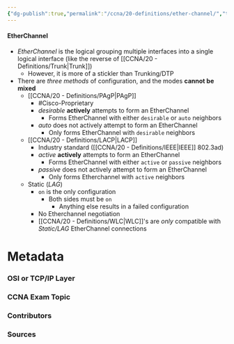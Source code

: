 ```yaml
---
{"dg-publish":true,"permalink":"/ccna/20-definitions/ether-channel/","tags":["defs_ccna"],"created":"2023-11-05T10:55:11.000-08:00","updated":"2023-11-08T13:57:23.000-08:00"}
---
```


#### EtherChannel
- *EtherChannel* is the logical grouping multiple interfaces into a single logical interface (like the reverse of [[CCNA/20 - Definitions/Trunk\|Trunk]])
	- However, it is more of a stickler than Trunking/DTP
- There are *three methods* of configuration, and the modes **cannot be mixed**
	- [[CCNA/20 - Definitions/PAgP\|PAgP]]
		- #Cisco-Proprietary 
		- *desirable* **actively** attempts to form an EtherChannel
			- Forms EtherChannel with either `desirable` or `auto` neighbors
		- *auto* does not actively attempt to form an EtherChannel
			- Only forms EtherChannel with `desirable` neighbors
	- [[CCNA/20 - Definitions/LACP\|LACP]]
		- Industry standard ([[CCNA/20 - Definitions/IEEE\|IEEE]] 802.3ad)
		- *active* **actively** attempts to form an EtherChannel
			- Forms EtherChannel with either `active` or `passive` neighbors
		- *passive* does not actively attempt to form an EtherChannel
			- Only forms Etherchannel with `active` neighbors
	- Static (*LAG*)
		- `on` is the only configuration
			- Both sides must be `on`
				- Anything else results in a failed configuration
		- No Etherchannel negotiation
		- [[CCNA/20 - Definitions/WLC\|WLC]]'s are *only* compatible with *Static/LAG* EtherChannel connections





# Metadata
### OSI or TCP/IP Layer

### CCNA Exam Topic

### Contributors

### Sources


